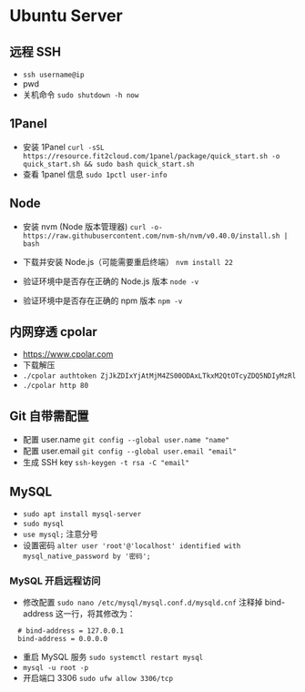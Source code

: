 # Ubuntu Server

## 远程 SSH

- `ssh username@ip`
- pwd
- 关机命令 `sudo shutdown -h now`

## 1Panel

- 安装 1Panel `curl -sSL https://resource.fit2cloud.com/1panel/package/quick_start.sh -o quick_start.sh && sudo bash quick_start.sh`
- 查看 1panel 信息 `sudo 1pctl user-info`

## Node

- 安装 nvm (Node 版本管理器)
  `curl -o- https://raw.githubusercontent.com/nvm-sh/nvm/v0.40.0/install.sh | bash`

- 下载并安装 Node.js（可能需要重启终端）
  `nvm install 22`

- 验证环境中是否存在正确的 Node.js 版本
  `node -v`

- 验证环境中是否存在正确的 npm 版本
  `npm -v`

## 内网穿透 cpolar

- https://www.cpolar.com
- 下载解压
- `./cpolar authtoken ZjJkZDIxYjAtMjM4ZS00ODAxLTkxM2QtOTcyZDQ5NDIyMzRl`
- `./cpolar http 80`

## Git 自带需配置

- 配置 user.name `git config --global user.name "name"`
- 配置 user.email `git config --global user.email "email"`
- 生成 SSH key `ssh-keygen -t rsa -C "email"`

## MySQL

- `sudo apt install mysql-server`
- `sudo mysql`
- `use mysql;` 注意分号
- 设置密码 `alter user 'root'@'localhost' identified with mysql_native_password by '密码';`

### MySQL 开启远程访问

- 修改配置 `sudo nano /etc/mysql/mysql.conf.d/mysqld.cnf`
  注释掉 bind-address 这一行，将其修改为：

```
  # bind-address = 127.0.0.1
  bind-address = 0.0.0.0
```

- 重启 MySQL 服务 `sudo systemctl restart mysql`
- `mysql -u root -p`
- 开启端口 3306 `sudo ufw allow 3306/tcp`

